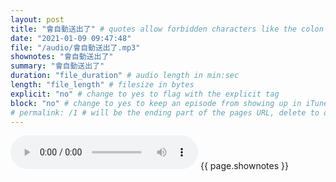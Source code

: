 ```yaml
---
layout: post
title: "會自動送出了" # quotes allow forbidden characters like the colon
date: "2021-01-09 09:47:48"
file: "/audio/會自動送出了.mp3"
shownotes: "會自動送出了"
summary: "會自動送出了"
duration: "file_duration" # audio length in min:sec
length: "file_length" # filesize in bytes
explicit: "no" # change to yes to flag with the explicit tag
block: "no" # change to yes to keep an episode from showing up in iTunes
# permalink: /1 # will be the ending part of the pages URL, delete to default to the title
---
```


<audio controls>
<source src="{{site.url}}{{site.baseurl}}{{ page.file }}" type="audio/x-mp3">
Your browser does not support the audio element.
</audio>
{{ page.shownotes }}

